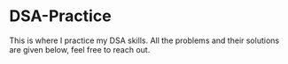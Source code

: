 # DSA-Practice
This is where I practice my DSA skills. All the problems and their solutions are given below, feel free to reach out.
